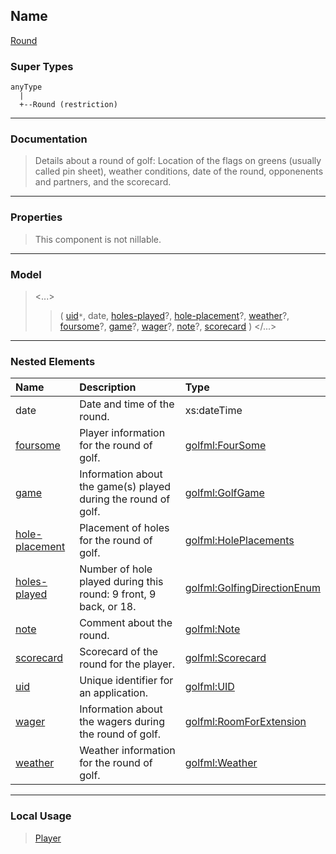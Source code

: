 ## Name ##

[Round](CRound.md)
### Super Types ###
```
anyType
  |
  +--Round (restriction)
```


---


### Documentation ###


> Details about a round of golf: Location of the flags on greens (usually called pin sheet),
> weather conditions, date of the round, opponenents and partners, and the scorecard.


---



### Properties ###

> This component is not nillable.

---


### Model ###

> <...>
> > ( [uid](CUID.md)`*`, date, [holes-played](SGolfingDirectionEnum.md)?, [hole-placement](CHolePlacements.md)?, [weather](CWeather.md)?, [foursome](CFourSome.md)?, [game](CGolfGame.md)?, [wager](CRoomForExtension.md)?, [note](CNote.md)?, [scorecard](CScorecard.md)   )
> > </...>

---


### Nested Elements ###

| **Name** | **Description** | **Type** |
|:---------|:----------------|:---------|
| date     |  					Date and time of the round.				 | xs:dateTime |
| [foursome](CFourSome.md) |  					Player information for the round of golf.				 | [golfml:FourSome](CFourSome.md) |
| [game](CGolfGame.md) |  					Information about the game(s) played during the round of golf.				 | [golfml:GolfGame](CGolfGame.md) |
| [hole-placement](CHolePlacements.md) |  					Placement of holes for the round of golf.				 | [golfml:HolePlacements](CHolePlacements.md) |
| [holes-played](SGolfingDirectionEnum.md) |  					Number of hole played during this round: 9 front, 9 back, or 18.				 | [golfml:GolfingDirectionEnum](SGolfingDirectionEnum.md) |
| [note](CNote.md) |  					Comment about the round.				 | [golfml:Note](CNote.md) |
| [scorecard](CScorecard.md) |  					Scorecard of the round for the player.				 | [golfml:Scorecard](CScorecard.md) |
| [uid](CUID.md) |  					Unique identifier for an application.				 | [golfml:UID](CUID.md) |
| [wager](CRoomForExtension.md) |  					Information about the wagers during the round of golf.				 | [golfml:RoomForExtension](CRoomForExtension.md) |
| [weather](CWeather.md) |  					Weather information for the round of golf.				 | [golfml:Weather](CWeather.md) |


---


### Local Usage ###

> [Player](CPlayer.md)